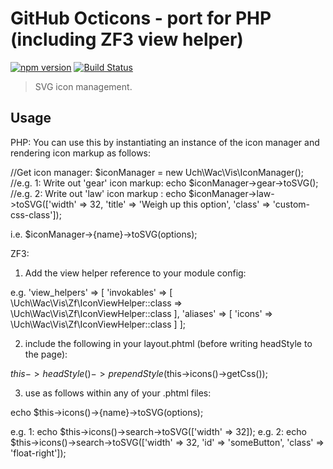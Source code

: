 # GitHub Octicons - port for PHP (including ZF3 view helper)

[![npm version](https://img.shields.io/npm/v/octicons.svg)](https://www.npmjs.org/package/octicons)
[![Build Status](https://travis-ci.org/primer/octicons.svg?branch=master)](https://travis-ci.org/primer/octicons)

> SVG icon management.

## Usage

PHP:
You can use this by instantiating an instance of the icon manager and rendering icon markup as follows:

//Get icon manager:
$iconManager = new Uch\Wac\Vis\IconManager();
//e.g. 1: Write out 'gear' icon markup:
echo $iconManager->gear->toSVG();
//e.g. 2: Write out 'law' icon markup :
echo $iconManager->law->toSVG(['width' => 32, 'title' => 'Weigh up this option', 'class' => 'custom-css-class']);

i.e. $iconManager->{name}->toSVG(options);


ZF3:
1) Add the view helper reference to your module config:

e.g. 'view_helpers' => [
		'invokables' => [
				\Uch\Wac\Vis\Zf\IconViewHelper::class => \Uch\Wac\Vis\Zf\IconViewHelper::class
			],
			'aliases' => [
				'icons' => \Uch\Wac\Vis\Zf\IconViewHelper::class
			]
		];
			
2) include the following in your layout.phtml (before writing headStyle to the page):

$this->headStyle()->prependStyle($this->icons()->getCss());

3) use as follows within any of your .phtml files:

echo $this->icons()->{name}->toSVG(options);

e.g. 1: echo $this->icons()->search->toSVG(['width' => 32]);
e.g. 2: echo $this->icons()->search->toSVG(['width' => 32, 'id' => 'someButton', 'class' => 'float-right']);



